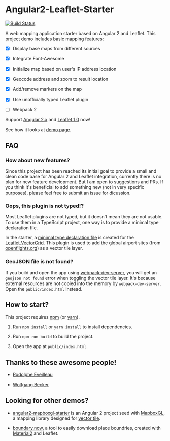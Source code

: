 Angular2-Leaflet-Starter
========================

[![Build Status](https://travis-ci.org/haoliangyu/angular2-leaflet-starter.svg?branch=master)](https://github.com/haoliangyu/angular2-leaflet-starter)


A web mapping application starter based on Angular 2 and Leaflet. This project demo includes basic mapping features:

-	[x] Display base maps from different sources

-	[x] Integrate Font-Awesome

-	[x] Initialize map based on user's IP address location

-	[x] Geocode address and zoom to result location

-	[x] Add/remove markers on the map

- [x] Use unofficially typed Leaflet plugin

-	[ ] Webpack 2

Support [Angular 2.x](https://github.com/angular/angular/blob/master/CHANGELOG.md#200-2016-09-14) and [Leaflet 1.0](https://github.com/Leaflet/Leaflet/blob/master/CHANGELOG.md#101-september-30-2016) now!

See how it looks at [demo page](http://haoliangyu.github.io/angular2-leaflet-starter/).

FAQ
--------------

### How about new features?

Since this project has been reached its initial goal to provide a small and clean code base for Angular 2 and Leaflet integration, currently there is no plan for new feature development. But I am open to suggestions and PRs. If you think it's beneficial to add something new (not in very specific purposes), please feel free to submit an issue for dicussion.

### Oops, this plugin is not typed!?

Most Leaflet plugins are not typed, but it doesn't mean they are not usable. To use them in a TypeScript project, one way is to provide a minimal type declaration file.

In the starter, a [minimal type declaration file]() is created for the [Leaflet.VectorGrid](https://github.com/Leaflet/Leaflet.VectorGrid). This plugin is used to add the global airport sites (from [openflights.org](http://openflights.org/)) as a vector tile layer.

### GeoJSON file is not found?

If you build and open the app using [webpack-dev-server](https://github.com/webpack/webpack-dev-server), you will get an `geojson not found` error when toggling the vector tile layer. It's because external resources are not copied into the memory by `webpack-dev-server`. Open the `public/index.html` instead.

How to start?
--------------

This project requires [npm](https://www.npmjs.com/) (or [yarn](https://yarnpkg.com/)).

1.	Run `npm install` or `yarn install` to install dependencies.

2.	Run `npm run build` to build the project.

3.  Open the app at `public/index.html`.

Thanks to these awesome people!
-------------------------------

-	[Rodolphe Eveilleau](https://github.com/rdphv)

- [Wolfgang Becker](https://github.com/vimwb)

Looking for other demos?
-------------------------------

* [angular2-mapboxgl-starter](https://github.com/haoliangyu/angular2-mapboxgl-starter) is an Angular 2 project seed with [MapboxGL](https://www.mapbox.com/mapbox-gl-js/api/), a mapping library designed for [vector tile](https://www.mapbox.com/help/define-vector-tiles/).

* [boundary.now](https://github.com/haoliangyu/boundary.now), a tool to easily download place boundries, created with [Material2](https://github.com/angular/material2) and Leaflet.
